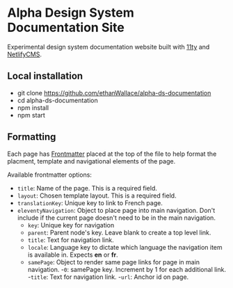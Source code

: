 # Alpha Design System Documentation Site

Experimental design system documentation website built with [11ty](https://www.11ty.dev/docs/) and [NetlifyCMS](https://docs.netlify.com/).

## Local installation

- git clone https://github.com/ethanWallace/alpha-ds-documentation
- cd alpha-ds-documentation
- npm install
- npm start

## Formatting

Each page has [Frontmatter](https://www.scribendi.com/academy/articles/front_matter.en.html#:~:text=Front%20matter%20is%20the%20first,a%20preface%2C%20and%20much%20more.) placed at the top of the file to help format the placment, template and navigational elements of the page.

Available frontmatter options:

- `title`: Name of the page. This is a required field.
- `layout`: Chosen template layout. This is a required field.
- `translationKey`: Unique key to link to French page.
- `eleventyNavigation`: Object to place page into main navigation. Don't include if the current page doesn't need to be in the main navigation.
    - `key`: Unique key for navigation
    - `parent`: Parent node's key. Leave blank to create a top level link.
    - `title`: Text for navigation link.
    - `locale`: Language key to dictate which language the navigation item is available in. Expects **en** or **fr**.
    - `samePage`: Object to render same page links for page in main navigation. 
        -`0`: samePage key. Increment by 1 for each additional link.
            -`title`: Text for navigation link.
            -`url`: Anchor id on page.

